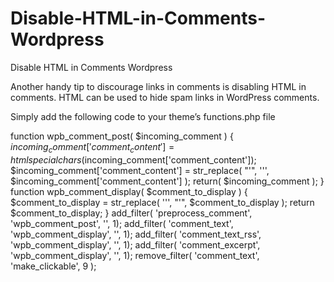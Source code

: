 # Disable-HTML-in-Comments-Wordpress
Disable HTML in Comments Wordpress

Another handy tip to discourage links in comments is disabling HTML in comments. HTML can be used to hide spam links in WordPress comments.

Simply add the following code to your theme’s functions.php file


   function wpb_comment_post( $incoming_comment ) {
    $incoming_comment['comment_content'] = htmlspecialchars($incoming_comment['comment_content']);
    $incoming_comment['comment_content'] = str_replace( "'", '&apos;', $incoming_comment['comment_content'] );
    return( $incoming_comment );
    }
    function wpb_comment_display( $comment_to_display ) {
     $comment_to_display = str_replace( '&apos;', "'", $comment_to_display );
     return $comment_to_display;
}
add_filter( 'preprocess_comment', 'wpb_comment_post', '', 1);
add_filter( 'comment_text', 'wpb_comment_display', '', 1);
add_filter( 'comment_text_rss', 'wpb_comment_display', '', 1);
add_filter( 'comment_excerpt', 'wpb_comment_display', '', 1);
remove_filter( 'comment_text', 'make_clickable', 9 );
